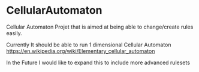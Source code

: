 # CellularAutomaton
 
 
 Cellular Automaton Projet that is aimed at being able to change/create rules easily.
 
 Currently It should be able to run 1 dimensional Cellular Automaton
 https://en.wikipedia.org/wiki/Elementary_cellular_automaton
 
 
 In the Future I would like to expand this to include more advanced rulesets
 
 
 
 
